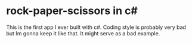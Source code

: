 # rock-paper-scissors in c#

This is the first app I ever built with c#. Coding style is probably very bad but Im gonna keep it like that. It might serve as a bad example.

